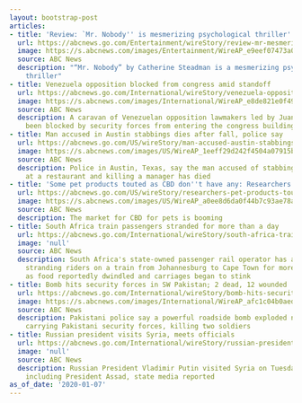 ```yaml
---
layout: bootstrap-post
articles:
- title: 'Review: `Mr. Nobody'' is mesmerizing psychological thriller'
  url: https://abcnews.go.com/Entertainment/wireStory/review-mr-mesmerizing-psychological-thriller-68116672
  image: https://s.abcnews.com/images/Entertainment/WireAP_e9eef07473a047a2acc21f6c20d03d8e_16x9_992.jpg
  source: ABC News
  description: "“Mr. Nobody” by Catherine Steadman is a mesmerizing psychological
    thriller"
- title: Venezuela opposition blocked from congress amid standoff
  url: https://abcnews.go.com/International/wireStory/venezuela-opposition-blocked-congress-amid-standoff-68116484
  image: https://s.abcnews.com/images/International/WireAP_e8de821e0f494d1283af9583880077a1_16x9_992.jpg
  source: ABC News
  description: A caravan of Venezuelan opposition lawmakers led by Juan Guaidó has
    been blocked by security forces from entering the congress building
- title: Man accused in Austin stabbings dies after fall, police say
  url: https://abcnews.go.com/US/wireStory/man-accused-austin-stabbings-dies-fall-police-68116393
  image: https://s.abcnews.com/images/US/WireAP_1eeff29d242f4504a07915b2e96c0d33_16x9_992.jpg
  source: ABC News
  description: Police in Austin, Texas, say the man accused of stabbing two people
    at a restaurant and killing a manager has died
- title: 'Some pet products touted as CBD don''t have any: Researchers'
  url: https://abcnews.go.com/US/wireStory/researchers-pet-products-touted-cbd-68116210
  image: https://s.abcnews.com/images/US/WireAP_a0ee8d6da0f44b7c93ae78a88e8cb956_16x9_992.jpg
  source: ABC News
  description: The market for CBD for pets is booming
- title: South Africa train passengers stranded for more than a day
  url: https://abcnews.go.com/International/wireStory/south-africa-train-passengers-stranded-day-68116110
  image: 'null'
  source: ABC News
  description: South Africa's state-owned passenger rail operator has apologized for
    stranding riders on a train from Johannesburg to Cape Town for more than a day
    as food reportedly dwindled and carriages began to stink
- title: Bomb hits security forces in SW Pakistan; 2 dead, 12 wounded
  url: https://abcnews.go.com/International/wireStory/bomb-hits-security-forces-sw-pakistan-dead-12-68116069
  image: https://s.abcnews.com/images/International/WireAP_afc1c04b0aed433bbef51d36cacce424_16x9_992.jpg
  source: ABC News
  description: Pakistani police say a powerful roadside bomb exploded near a vehicle
    carrying Pakistani security forces, killing two soldiers
- title: Russian president visits Syria, meets officials
  url: https://abcnews.go.com/International/wireStory/russian-president-visits-syria-meets-officials-68115978
  image: 'null'
  source: ABC News
  description: Russian President Vladimir Putin visited Syria on Tuesday and met officials
    including President Assad, state media reported
as_of_date: '2020-01-07'
---
```


